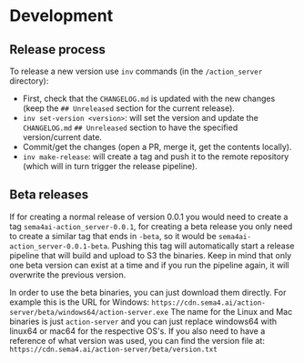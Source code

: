 # Development

## Release process

To release a new version use `inv` commands (in the `/action_server` directory):

- First, check that the `CHANGELOG.md` is updated with the new changes (keep the `## Unreleased` section for the current release).
- `inv set-version <version>`: will set the version and update the `CHANGELOG.md` `## Unreleased` section to have the specified version/current date.
- Commit/get the changes (open a PR, merge it, get the contents locally).
- `inv make-release`: will create a tag and push it to the remote repository (which will in turn trigger the release pipeline).

## Beta releases

If for creating a normal release of version 0.0.1 you would need to create
a tag `sema4ai-action_server-0.0.1`, for creating a beta release you only
need to create a similar tag that ends in `-beta`, so it would be
`sema4ai-action_server-0.0.1-beta`. Pushing this tag will automatically
start a release pipeline that will build and upload to S3 the binaries.
Keep in mind that only one beta version can exist at a time and if you run
the pipeline again, it will overwrite the previous version.

In order to use the beta binaries, you can just download them directly.
For example this is the URL for Windows: `https://cdn.sema4.ai/action-server/beta/windows64/action-server.exe`
The name for the Linux and Mac binaries is just `action-server` and you can just replace
windows64 with linux64 or mac64 for the respective OS's. If you also need to
have a reference of what version was used, you can find the version file at:
`https://cdn.sema4.ai/action-server/beta/version.txt`
